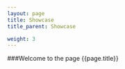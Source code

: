 ```yaml
---
layout: page
title: Showcase
title_parent: Showcase

weight: 3
---
```



###Welcome to the page {{page.title}}

